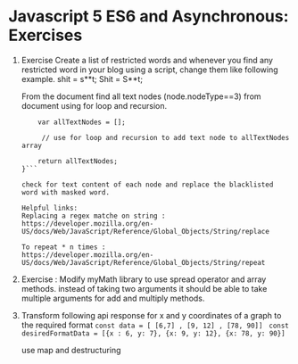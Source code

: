 # Javascript 5 ES6 and Asynchronous: Exercises

1. Exercise 
	Create a list of restricted words and whenever you find any restricted word in your blog using a script, change them like following example.
	shit = s&#42;&#42;t;
	Shit = S\*\*t;

	From the document
	find all text nodes (node.nodeType==3) from document using for loop and recursion.
	
	```function findAllTextNodes(node = document.body){
		var allTextNodes = [];

		 // use for loop and recursion to add text node to allTextNodes array 

		return allTextNodes;
	}```

	check for text content of each node and replace the blacklisted word with masked word.

	Helpful links:
	Replacing a regex matche on string : 
	https://developer.mozilla.org/en-US/docs/Web/JavaScript/Reference/Global_Objects/String/replace

	To repeat * n times :
	https://developer.mozilla.org/en-US/docs/Web/JavaScript/Reference/Global_Objects/String/repeat

2. Exercise : Modify myMath library to use spread operator and array methods.
instead of taking two arguments it should be able to take multiple arguments for add and multiply methods.

3. Transform following api response for x and y coordinates of a graph to the required format
	`const data = [ [6,7] , [9, 12] , [78, 90]] `
	`const desiredFormatData = [{x : 6, y: 7}, {x: 9, y: 12}, {x: 78, y: 90}]`

	use map and destructuring 

